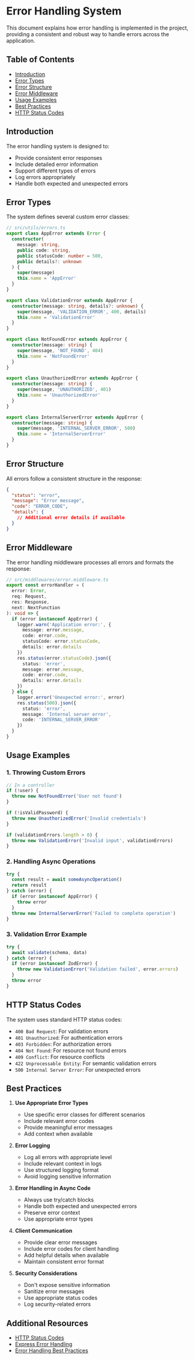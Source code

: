 # Error Handling System

This document explains how error handling is implemented in the project, providing a consistent and robust way to handle errors across the application.

## Table of Contents

- [Introduction](#introduction)
- [Error Types](#error-types)
- [Error Structure](#error-structure)
- [Error Middleware](#error-middleware)
- [Usage Examples](#usage-examples)
- [Best Practices](#best-practices)
- [HTTP Status Codes](#http-status-codes)

## Introduction

The error handling system is designed to:

- Provide consistent error responses
- Include detailed error information
- Support different types of errors
- Log errors appropriately
- Handle both expected and unexpected errors

## Error Types

The system defines several custom error classes:

```typescript
// src/utils/errors.ts
export class AppError extends Error {
  constructor(
    message: string,
    public code: string,
    public statusCode: number = 500,
    public details?: unknown
  ) {
    super(message)
    this.name = 'AppError'
  }
}

export class ValidationError extends AppError {
  constructor(message: string, details?: unknown) {
    super(message, 'VALIDATION_ERROR', 400, details)
    this.name = 'ValidationError'
  }
}

export class NotFoundError extends AppError {
  constructor(message: string) {
    super(message, 'NOT_FOUND', 404)
    this.name = 'NotFoundError'
  }
}

export class UnauthorizedError extends AppError {
  constructor(message: string) {
    super(message, 'UNAUTHORIZED', 401)
    this.name = 'UnauthorizedError'
  }
}

export class InternalServerError extends AppError {
  constructor(message: string) {
    super(message, 'INTERNAL_SERVER_ERROR', 500)
    this.name = 'InternalServerError'
  }
}
```

## Error Structure

All errors follow a consistent structure in the response:

```json
{
  "status": "error",
  "message": "Error message",
  "code": "ERROR_CODE",
  "details": {
    // Additional error details if available
  }
}
```

## Error Middleware

The error handling middleware processes all errors and formats the response:

```typescript
// src/middlewares/error.middleware.ts
export const errorHandler = (
  error: Error,
  req: Request,
  res: Response,
  next: NextFunction
): void => {
  if (error instanceof AppError) {
    logger.warn('Application error:', {
      message: error.message,
      code: error.code,
      statusCode: error.statusCode,
      details: error.details
    })
    res.status(error.statusCode).json({
      status: 'error',
      message: error.message,
      code: error.code,
      details: error.details
    })
  } else {
    logger.error('Unexpected error:', error)
    res.status(500).json({
      status: 'error',
      message: 'Internal server error',
      code: 'INTERNAL_SERVER_ERROR'
    })
  }
}
```

## Usage Examples

### 1. Throwing Custom Errors

```typescript
// In a controller
if (!user) {
  throw new NotFoundError('User not found')
}

if (!isValidPassword) {
  throw new UnauthorizedError('Invalid credentials')
}

if (validationErrors.length > 0) {
  throw new ValidationError('Invalid input', validationErrors)
}
```

### 2. Handling Async Operations

```typescript
try {
  const result = await someAsyncOperation()
  return result
} catch (error) {
  if (error instanceof AppError) {
    throw error
  }
  throw new InternalServerError('Failed to complete operation')
}
```

### 3. Validation Error Example

```typescript
try {
  await validate(schema, data)
} catch (error) {
  if (error instanceof ZodError) {
    throw new ValidationError('Validation failed', error.errors)
  }
  throw error
}
```

## HTTP Status Codes

The system uses standard HTTP status codes:

- `400 Bad Request`: For validation errors
- `401 Unauthorized`: For authentication errors
- `403 Forbidden`: For authorization errors
- `404 Not Found`: For resource not found errors
- `409 Conflict`: For resource conflicts
- `422 Unprocessable Entity`: For semantic validation errors
- `500 Internal Server Error`: For unexpected errors

## Best Practices

1. **Use Appropriate Error Types**

   - Use specific error classes for different scenarios
   - Include relevant error codes
   - Provide meaningful error messages
   - Add context when available

2. **Error Logging**

   - Log all errors with appropriate level
   - Include relevant context in logs
   - Use structured logging format
   - Avoid logging sensitive information

3. **Error Handling in Async Code**

   - Always use try/catch blocks
   - Handle both expected and unexpected errors
   - Preserve error context
   - Use appropriate error types

4. **Client Communication**

   - Provide clear error messages
   - Include error codes for client handling
   - Add helpful details when available
   - Maintain consistent error format

5. **Security Considerations**
   - Don't expose sensitive information
   - Sanitize error messages
   - Use appropriate status codes
   - Log security-related errors

## Additional Resources

- [HTTP Status Codes](https://developer.mozilla.org/en-US/docs/Web/HTTP/Status)
- [Express Error Handling](https://expressjs.com/en/guide/error-handling.html)
- [Error Handling Best Practices](https://www.rfc-editor.org/rfc/rfc7807)
